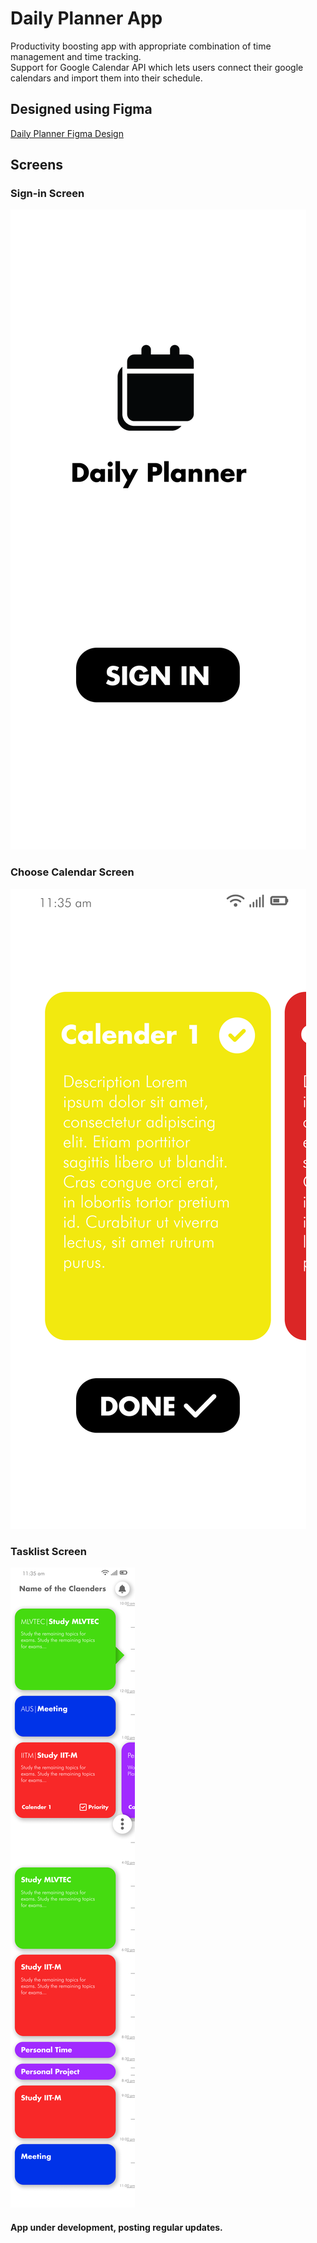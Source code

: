 # Daily Planner App
Productivity boosting app with appropriate combination of time management and time tracking.\
Support for Google Calendar API which lets users connect their google calendars and import them into their schedule.

## Designed using Figma
[Daily Planner Figma Design](https://www.figma.com/file/ZS8B0iCLVjNZyMUrLSj0Z6/Daily-Planner?node-id=51%3A131)

## Screens
### Sign-in Screen
![SignIn.png](/design_snapshots/SignIn.png)
### Choose Calendar Screen
![ChooseCalendar.png](/design_snapshots/ChooseCalendar.png)
### Tasklist Screen
![ChooseCalendar.png](/design_snapshots/Tasklist.png)

#### App under development, posting regular updates.